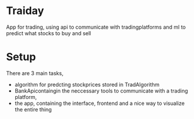 # Traiday
App for trading, using api to communicate with tradingplatforms and ml to predict what stocks to buy and sell

# Setup 
There are 3 main tasks, 
- algorithm for predcting stockprices stored in TradAlgorithm 
- BankApicontaingin the neccessary tools to communicate with a trading platform, 
- the app, containing the interface, frontend and a nice way to visualize the entire thing



